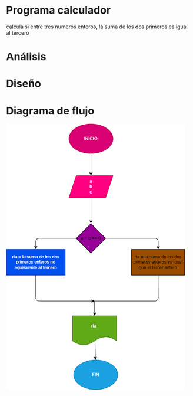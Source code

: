# Programa calculador
calcula si entre tres numeros enteros, la suma de los dos primeros es igual al tercero

# Análisis

# Diseño

# Diagrama de flujo
![Diagrama de flujo](diagrama.png "diagrama de flujo")